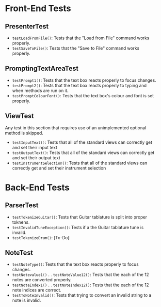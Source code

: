 # Front-End Tests
## PresenterTest
 - `testLoadFromFile()`: Tests that the "Load from File" command works properly.
 - `testSaveToFile()`: Tests that the "Save to File" command works properly.
 
## PromptingTextAreaTest
 - `testPrompt1()`: Tests that the text box reacts properly to focus changes.
 - `testPrompt2()`: Tests that the text box reacts properly to typing and when methods are run on it.
 - `testPromptColourFont()`: Tests that the text box's colour and font is set properly.
 
## ViewTest
Any test in this section that requires use of an unimplemented optional method is skipped.
 - `testInputText()`: Tests that all of the standard views can correctly get and set their input text
 - `testOutputText()`: Tests that all of the standard views can correctly get and set their output text
 - `testInstrumentSelection()`: Tests that all of the standard views can correctly get and set their instrument selection
 
 # Back-End Tests
## ParserTest
 - `testTokenizeGuitar()`: Tests that Guitar tablature is split into proper toknens.
 - `testInvalidTuneException()`: Tests if a the Guitar tablature tune is invalid.
 - `testTokenizeDrum()`: [To-Do]
 
## NoteTest
 - `testNoteType()`: Tests that the text box reacts properly to focus changes.
 - `testNotevalue1()` 
        .
        .
   `testNoteValue12()`: Tests that the each of the 12 notes are converted properly.
 - `testNoteIndex1()` 
        .
        .
   `testNoteIndex12()`: Tests that the each of the 12 note indices are correct.
 - `testToNoteInvalid()`: Tests that trying to convert an invalid string to a note is invalid. 
